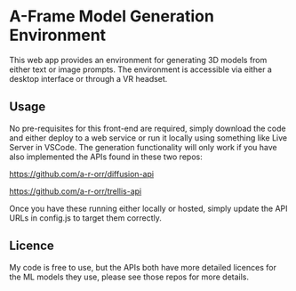 # A-Frame Model Generation Environment
This web app provides an environment for generating 3D models from either text or image prompts.
The environment is accessible via either a desktop interface or through a VR headset.

## Usage
No pre-requisites for this front-end are required, simply download the code and either deploy to a web service or run it locally using something like Live Server in VSCode.
The generation functionality will only work if you have also implemented the APIs found in these two repos:

https://github.com/a-r-orr/diffusion-api

https://github.com/a-r-orr/trellis-api

Once you have these running either locally or hosted, simply update the API URLs in config.js to target them correctly.

## Licence
My code is free to use, but the APIs both have more detailed licences for the ML models they use, please see those repos for more details.